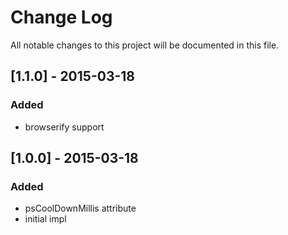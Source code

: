 # Change Log

All notable changes to this project will be documented in this file.

## [1.1.0] - 2015-03-18
### Added

- browserify support

## [1.0.0] - 2015-03-18
### Added

- psCoolDownMillis attribute
- initial impl